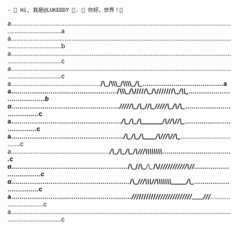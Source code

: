     - 🌱 Hi, 我是@LUKEDDY 💞️. 👀 你好，世界！💞️  
a.........................................................................................................................................................a
a.........................................................................................................................................................b
a.........................................................................................................................................................c
a.........................................................................................................................................................c
a..................................................______/\\\_____/\\\\\\\_______/\\\\\\\\\________________/\\\____.......................................a a...................................................__/\\\\\\\___/\\\/////\\\___/\\\///////\\\____________/\\\\\____......................................b a...................................................._\/////\\\__/\\\____\//\\\_\///______\//\\\_________/\\\/\\\____.....................................c
a....................................................._____\/\\\_\/\\\_____\/\\\___________/\\\/________/\\\/\/\\\____....................................c
a......................................................_____\/\\\_\/\\\_____\/\\\________/\\\//________/\\\/__\/\\\____...................................c
a......................................................._____\/\\\_\/\\\_____\/\\\_____/\\\//_________/\\\\\\\\\\\\\\\\_..................................c
a........................................................_____\/\\\_\//\\\____/\\\____/\\\/___________\///////////\\\//__.................................c
a........................................................._____\/\\\__\///\\\\\\\/____/\\\\\\\\\\\\\\\___________\/\\\____................................c
a.........................................................._____\///_____\///////_____\///////////////____________\///_____...............................c
a.........................................................................................................................................................c

<!---
- 👀 I’m interested in CS.
- 🌱 I’m currently learning ...
- 💞️ I’m looking to collaborate on ...
- 📫 How to reach me ...
--->

<!---
lukeddy/lukeddy is a ✨ special ✨ repository because its `README.md` (this file) appears on your GitHub profile.
You can click the Preview link to take a look at your changes.
--->
